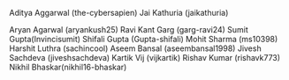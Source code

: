 Aditya Aggarwal (the-cybersapien)
Jai Kathuria (jaikathuria)


Aryan Agarwal (aryankush25)
Ravi Kant Garg (garg-ravi24)
Sumit Gupta(Invincisumit)
Shifali Gupta (Gupta-shifali)
Mohit Sharma (ms10398)
Harshit Luthra (sachincool)
Aseem Bansal (aseembansal1998)
Jivesh Sachdeva (jiveshsachdeva)
Kartik Vij (vijkartik)
Rishav Kumar (rishavk773)
Nikhil Bhaskar(nikhil16-bhaskar)
